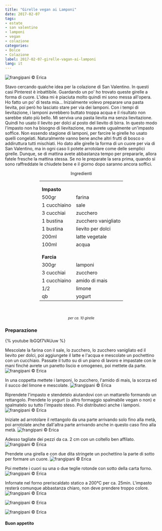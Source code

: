 ```yaml
---
title: "Girelle vegan ai Lamponi"
date: 2017-02-07
tags:
- estate
- san valentino
- lamponi
- vegan
- colazione
categories:
- Dolce
- Colazione
label: 2017-02-07-girelle-vagan-ai-lamponi
lang: it
---
```

![](header.jpg "frangipani © Erica")

Stavo cercando qualche idea per la colazione di San Valentino. In questi casi Pinterest è inbattibile. Guardando un po' ho trovato queste girelle a forma di cuore. L'idea mi è piaciuta molto quindi mi sono messa all'opera. Ho fatto un po' di testa mia... Inizialmente volevo preparare una pasta lievita, poi però ho lasciato stare per via dei lamponi. Con i tempi di lievitazione, i lamponi avrebbero buttato troppa acqua e il risultato non sarebbe stato più bello. Mi serviva una pasta lievita ma senza lievitazione. Quindi ho usato il lievito per dolci al posto del lievito di birra. In questo modo l'impasto non ha bisogno di lievitazione, ma avrete ugualmente un'impasto soffice. Non essendo stagione di lamponi, per farcire le girelle ho usato quelli congelati. Naturalmente vanno bene anche altri frutti di bosco o addiruttura tutti mischiati. Ho dato alle girelle la forma di un cuore per via di San Valentino, ma in ogni caso li potete arrotolare come delle semplici girelle. Dunque, se di mattina avete abbastanza tempo per prepararle, allora fatele fresche la mattina stessa. Se no le preparate la sera prima, quando si sono raffreddate le chiudete bene e il giorno dopo saranno ancora soffici.

<div id="wrapper" style="text-align: center">
  <div id="yourdiv" style="display: inline-block;">
    <div class="ingredients">
      <div class="ingredients-title">Ingredienti</div>
      <table>
        <tbody>
          </tr>
          <tr style="height: 15px;"></tr>
          <tr>          
            <td colspan="2"><b>Impasto</b></td>
          </tr>      
          <tr>
            <td>500gr</td>
            <td>farina</td>
          </tr>
          <tr>
            <td>1 cucchiaino</td>
            <td>sale</td>
          </tr>
          <tr>
            <td>3 cucchiai</td>
            <td>zucchero</td>        
          </tr>
          <tr>
            <td>1 bustina</td>
            <td>zucchero vanigliato</td>
          </tr>
          <tr>
            <td>1 bustina</td>
            <td>lievito per dolci</td>
          </tr>
          <tr>
            <td>200ml</td>
            <td>latte vegetale</td>
          </tr>
          <tr>
            <td>100ml</td>
            <td>acqua</td>
          </tr>
          <tr style="height: 15px;"></tr>
          <tr>          
            <td colspan="2"><b>Farcia</b></td>
          </tr>      
          <tr>
            <td>300gr</td>
            <td>lamponi</td>
          </tr>
          <tr>
            <td>3 cucchiai</td>
            <td>zucchero</td>
          </tr>
          <tr>
            <td>1 cucchiaino</td>
            <td>amido di mais</td>
          </tr>
          <tr>
            <td>1/2</td>
            <td>limone</td>
          </tr>
          <tr>
            <td>qb</td>
            <td>yogurt</td>
          </tr>
        </tbody>
      </table>
      <br></br>
      <i class="pull-right" style="font-size: 80%;">per ca. 10 girelle</i>
    </div>
  </div>
</div>


<h3>
  <font color="grey">
    <i class="fa-solid fa-gears"></i>
  </font> Preparazione
</h3>

{% youtube IbGQf7VAUuw %}

Mescolate la farina con il sale, lo zucchero, lo zucchero vanigliato ed il lievito per dolci, poi aggiungete il latte e l'acqua e mescolate un pochettino con un cucchiaio. Passate il tutto su di un piano di lavoro e impastate con le mani finché avrete un panetto liscio e omogeneo, poi mettete da parte.
![](impasto.jpg "frangipani © Erica")

In una coppetta mettete i lamponi, lo zucchero, l'amido di mais, la scorza ed il succo del limone e mescolate.
![](farcia.jpg "frangipani © Erica")

Riprendete l'impasto e stendetelo aiutandovi con un mattarello formando un rettangolo. Prendete lo yogurt (o altro formaggio spalmabile vegan o non) e spalmatelo su tutto l'impasto steso. Poi distributeci anche i lamponi.
![](rettangolo.jpg "frangipani © Erica")

Iniziate ad arrotolare il rettangolo da una parte arrivando solo fino alla metà, poi arrotolate anche dall'altra parte arrivando anche in questo caso fino alla metà.
![](rotolo.jpg "frangipani © Erica")

Adesso tagliate dei pezzi da ca. 2 cm con un coltello ben affilato.
![](tagliare.jpg "frangipani © Erica")

Prendete una girella e con due dita stringete un pochettino la parte di sotto per formare un cuore.
![](cuore.jpg "frangipani © Erica")

Poi mettete i cuori su una o due teglie rotonde con sotto della carta forno.
![](teglia.jpg "frangipani © Erica")

Infornate nel forno preriscaldato statico a 200°C per ca. 25min. L'impasto resterà comunque abbastanza chiaro, non deve prendere troppo colore.
![](risultato1.jpg "frangipani © Erica")

![](risultato2.jpg "frangipani © Erica")

![](risultato3.jpg "frangipani © Erica")

<h4>Buon appetito
  <font color="red">
    <i class="fa-regular fa-face-smile"></i>
  </font>
</h4>
